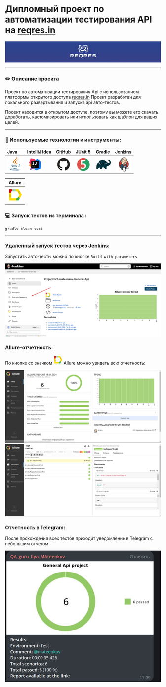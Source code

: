 # Дипломный проект по автоматизации тестирования API на [reqres.in](https://reqres.in/)
![img.png](picture/img.png)

---

### ✏️ Описание проекта 
Проект по автоматизации тестирования Api с использованием платформы открытого доступа [reqres.in](https://reqres.in/)
Проект разработан для локального развертывания и запуска api авто-тестов. 

Проект находится в открытом доступе, поэтому вы можете его скачать, доработать, кастомизировать или использовать как шаблон для ваших целей.

---

### 🧰 Используемые технологии и инструменты:

| Java                                                                                                      | IntelliJ Idea                                                                                                                 | GitHub                                                                                                     | JUnit 5                                                                                                           | Gradle                                                                                                     | Jenkins                                                                                                           |
|:----------------------------------------------------------------------------------------------------------|-------------------------------------------------------------------------------------------------------------------------------|------------------------------------------------------------------------------------------------------------|-------------------------------------------------------------------------------------------------------------------|------------------------------------------------------------------------------------------------------------|-------------------------------------------------------------------------------------------------------------------:|
| <a href="https://www.java.com/"><img alt="Java" height="50" src="picture/Java.svg" width="50"/></a>  | <a id ="tech" href="https://www.jetbrains.com/idea/"><img alt="IDEA" height="50" src="picture/Idea.svg" width="50"/></a> | <a href="https://github.com/"><img alt="Github" height="50" src="picture/GitHub.svg" width="50"/></a> | <a href="https://junit.org/junit5/"><img alt="JUnit 5" height="50" src="picture/Junit5.svg" width="50"/></a> | <a href="https://gradle.org/"><img alt="Gradle" height="50" src="picture/Gradle.svg" width="50"/></a>  |   <a href="https://www.jenkins.io/"><img alt="Jenkins" height="50" src="picture/Jenkins.svg" width="50"/></a> |


| Allure                                                                                                                     |
|----------------------------------------------------------------------------------------------------------------------------|
| <a href="https://github.com/allure-framework"><img alt="Allure" height="50" src="picture/Allure.svg" width="50"/></a> |



### 💻 Запуск тестов из терминала :

`gradle clean test`

---

### Удаленный запуск тестов через [Jenkins:](https://jenkins.autotests.cloud/job/C27-mateenkov-General-Api/)

Запустить авто-тесты можно по кнопке ```Build with parameters```

![img.png](notifications/startbuild.png)

### Allure-отчетность:

По кнопке со значком ![img.png](notifications/iconAllure.png) Allure можно увидеть всю отчетность:

![img.png](notifications/owerViewAllure.png)
![img.png](notifications/AllureReport.png)

### Отчетность в Telegram:

После прохождения всех тестов приходит уведомление в Telegram с небольшим отчетом

![img_1.png](notifications/telegramReport.png)